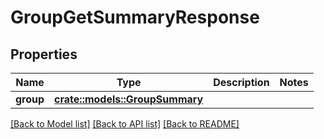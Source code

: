 # GroupGetSummaryResponse

## Properties

Name | Type | Description | Notes
------------ | ------------- | ------------- | -------------
**group** | [**crate::models::GroupSummary**](GroupSummary.md) |  | 

[[Back to Model list]](../README.md#documentation-for-models) [[Back to API list]](../README.md#documentation-for-api-endpoints) [[Back to README]](../README.md)


